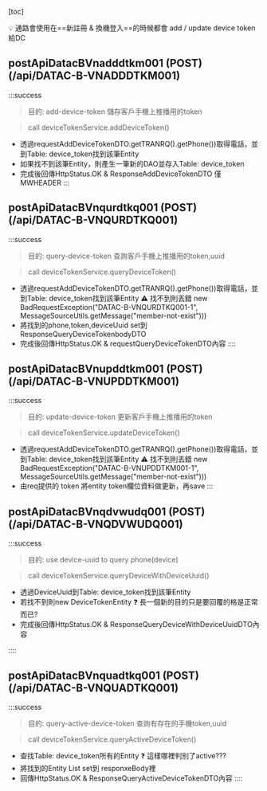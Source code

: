 [toc]

:bulb: 通路會使用在==新註冊 & 換機登入==的時候都會 add / update device token 給DC

## postApiDatacBVnadddtkm001 (POST) (/api/DATAC-B-VNADDDTKM001)
:::success
> 目的: add-device-token 儲存客戶手機上推播用的token

> call deviceTokenService.addDeviceToken()
- 透過requestAddDeviceTokenDTO.getTRANRQ().getPhone())取得電話，並到Table: device_token找到該筆Entity
- 如果找不到該筆Entity，則產生一筆新的DAO並存入Table: device_token
- 完成後回傳HttpStatus.OK & ResponseAddDeviceTokenDTO 僅 MWHEADER
:::
## postApiDatacBVnqurdtkq001 (POST) (/api/DATAC-B-VNQURDTKQ001)
:::success
> 目的: query-device-token 查詢客戶手機上推播用的token,uuid
 
> call deviceTokenService.queryDeviceToken()
- 透過requestAddDeviceTokenDTO.getTRANRQ().getPhone())取得電話，並到Table: device_token找到該筆Entity
:warning: 找不到則丟錯 new BadRequestException("DATAC-B-VNQURDTKQ001-1",
                MessageSourceUtils.getMessage("member-not-exist")))
- 將找到的phone,token,deviceUuid set到ResponseQueryDeviceTokenbodyDTO
- 完成後回傳HttpStatus.OK & requestQueryDeviceTokenDTO內容
::::
## postApiDatacBVnupddtkm001 (POST) (/api/DATAC-B-VNUPDDTKM001)
:::success
> 目的: update-device-token 更新客戶手機上推播用的token

>call deviceTokenService.updateDeviceToken()
- 透過requestAddDeviceTokenDTO.getTRANRQ().getPhone())取得電話，並到Table: device_token找到該筆Entity
:warning: 找不到則丟錯 new BadRequestException("DATAC-B-VNUPDDTKM001-1",
                MessageSourceUtils.getMessage("member-not-exist")))
- 由req提供的 token 將entity token欄位資料做更新，再save
:::

## postApiDatacBVnqdvwudq001 (POST) (/api/DATAC-B-VNQDVWUDQ001)
:::success
> 目的: use device-uuid to query phone(device)

>call deviceTokenService.queryDeviceWithDeviceUuid()
- 透過DeviceUuid到Table: device_token找到該筆Entity
- 若找不到則new DeviceTokenEntity :question: 長一個新的目的只是要回覆的格是正常而已?
- 完成後回傳HttpStatus.OK & ResponseQueryDeviceWithDeviceUuidDTO內容

::::
## postApiDatacBVnquadtkq001 (POST) (/api/DATAC-B-VNQUADTKQ001)
:::success
> 目的: query-active-device-token 查詢有存在的手機token,uuid

> call deviceTokenService.queryActiveDeviceToken()
- 查找Table: device_token所有的Entity :question: 這樣哪裡判別了active???
- 將找到的Entity List set到 responxeBody裡
- 回傳HttpStatus.OK & ResponseQueryActiveDeviceTokenDTO內容
::::